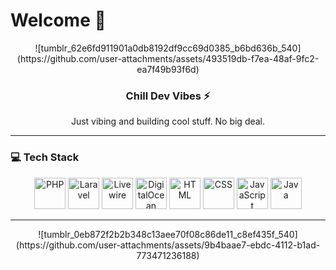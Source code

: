 # Welcome 🌙

<div align="center">
![tumblr_62e6fd911901a0db8192df9cc69d0385_b6bd636b_540](https://github.com/user-attachments/assets/493519db-f7ea-48af-9fc2-ea7f49b93f6d)
</div>

<div align="center">
  <h3>Chill Dev Vibes ⚡</h3>
  <p>Just vibing and building cool stuff. No big deal.</p>
</div>

---
### 💻 Tech Stack

<div align="center">
  <img src="https://cdn.jsdelivr.net/gh/devicons/devicon/icons/php/php-original.svg" alt="PHP" width="50" height="50"/>
  <img src="https://cdn.jsdelivr.net/gh/devicons/devicon@latest/icons/laravel/laravel-original.svg" alt="Laravel" width="50" height="50"/>
  <img src="https://cdn.jsdelivr.net/gh/devicons/devicon@latest/icons/livewire/livewire-original-wordmark.svg" alt="Livewire" width="50" height="50"/>
  <img src="https://cdn.jsdelivr.net/gh/devicons/devicon@latest/icons/digitalocean/digitalocean-original.svg" alt="DigitalOcean" width="50" height="50"/>
  <img src="https://cdn.jsdelivr.net/gh/devicons/devicon/icons/html5/html5-plain.svg" alt="HTML" width="50" height="50"/>
  <img src="https://cdn.jsdelivr.net/gh/devicons/devicon/icons/css3/css3-plain.svg" alt="CSS" width="50" height="50"/>
  <img src="https://cdn.jsdelivr.net/gh/devicons/devicon/icons/javascript/javascript-plain.svg" alt="JavaScript" width="50" height="50"/>
  <img src="https://cdn.jsdelivr.net/gh/devicons/devicon/icons/java/java-original.svg" alt="Java" width="50" height="50"/>
</div>

---


<div align="center">
![tumblr_0eb872f2b2b348c13aee70f08c86de11_c8ef435f_540](https://github.com/user-attachments/assets/9b4baae7-ebdc-4112-b1ad-773471236188)
</div>
